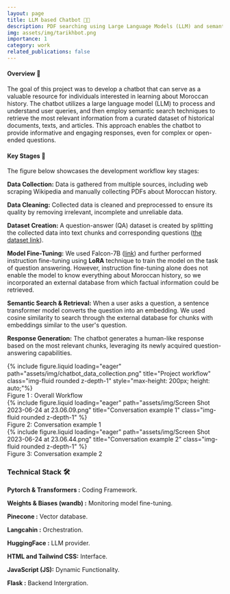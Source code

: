 ```yaml
---
layout: page
title: LLM based Chatbot 🤖💬
description: PDF searching using Large Language Models (LLM) and semantic search. 
img: assets/img/tarikhbot.png
importance: 1
category: work
related_publications: false
---
```


#### **Overview 📄**
The goal of this project was to develop a chatbot that can serve as a valuable resource for individuals interested in learning about Moroccan history. The chatbot utilizes a large language model (LLM) to process and understand user queries, and then employ semantic search techniques to retrieve the most relevant information from a curated dataset of historical documents, texts, and articles. This approach enables the chatbot to provide informative and engaging responses, even for complex or open-ended questions.

#### **Key Stages 🔑**
The figure below showcases the development workflow key stages:

**Data Collection:** Data is gathered from multiple sources, including web scraping Wikipedia and manually collecting PDFs about Moroccan history.

**Data Cleaning:** Collected data is cleaned and preprocessed to ensure its quality by removing irrelevant, incomplete and unreliable data.

**Dataset Creation:** A question-answer (QA) dataset is created by splitting the collected data into text chunks and corresponding questions ([the dataset link](https://huggingface.co/datasets/KBayoud/MoroccanHistory-QA-Dataset)).

**Model Fine-Tuning:** We used Falcon-7B ([link](https://huggingface.co/tiiuae/falcon-7b)) and further performed instruction fine-tuning using **LoRA** technique to train the model on the task of question answering. However, instruction fine-tuning alone does not enable the model to know everything about Moroccan history, so we incorporated an external database from which factual information could be retrieved.

**Semantic Search & Retrieval:** When a user asks a question, a sentence transformer model converts the question into an embedding. We used cosine similarity to search through the external database for chunks with embeddings similar to the user's question.

**Response Generation:** The chatbot generates a human-like response based on the most relevant chunks, leveraging its newly acquired question-answering capabilities.


<div class="row">
    <div class="col-sm mt-3 mt-md-0">
        {% include figure.liquid loading="eager" path="assets/img/chatbot_data_collection.png" title="Project workflow" class="img-fluid rounded z-depth-1" style="max-height: 200px; height: auto;"%}
    </div>
</div>
<div class="caption">
    Figure 1 : Overall Workflow
</div>


<div class="row">
    <div class="col-sm mt-3 mt-md-0">
        {% include figure.liquid loading="eager" path="assets/img/Screen Shot 2023-06-24 at 23.06.09.png" title="Conversation example 1" class="img-fluid rounded z-depth-1" %}
    </div>
</div>
<div class="caption">
    Figure 2: Conversation example 1
</div>

<div class="row">
    <div class="col-sm mt-3 mt-md-0">
        {% include figure.liquid loading="eager" path="assets/img/Screen Shot 2023-06-24 at 23.06.44.png" title="Conversation example 2" class="img-fluid rounded z-depth-1" %}
    </div>
</div>
<div class="caption">
    Figure 3: Conversation example 2
</div>

### **Technical Stack 🛠️**

**Pytorch & Transformers :** Coding Framework.

**Weights & Biases (wandb) :** Monitoring model fine-tuning.

**Pinecone :** Vector database.

**Langcahin :** Orchestration.

**HuggingFace :** LLM provider.

**HTML and Tailwind CSS:** Interface.

**JavaScript (JS):**  Dynamic Functionality.

**Flask :** Backend Intergration.
